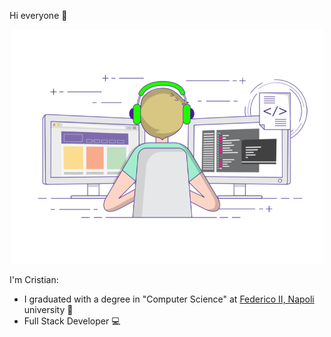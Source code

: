 Hi everyone 🎩 
<br>
<p align="center">
  <img src="https://github.com/CristianCarrella/CristianCarrella/blob/main/img.gif" width="500">
</p>

I'm Cristian: 
- I graduated with a degree in "Computer Science" at <a href="https://www.unina.it/home;jsessionid=61018E6F37A44F25DD72071D1D332F5E.node_publisher11">Federico II, Napoli</a> university 📖
- Full Stack Developer 💻


<!--
Here are some ideas to get you started:
- 🔭 I’m currently working on ...
- 🌱 I’m currently learning ...
- 👯 I’m looking to collaborate on ...
- 🤔 I’m looking for help with ...
- 💬 Ask me about ...
- 📫 How to reach me: ...
- 😄 Pronouns: ...
- ⚡ Fun fact: ...
-->
